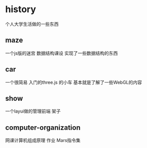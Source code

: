 # history
个人大学生活做的一些东西

## maze
一个js版的迷宫 数据结构课设 实现了一些数据结构的东西

## car
一个很简易 入门的three.js 的小车 基本就是了解了一些WebGL的内容

## show
一个layui做的管理前端 架子

## computer-organization
网课计算机组成原理 作业 Mars指令集
